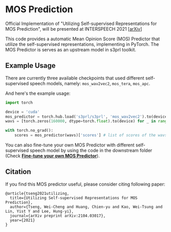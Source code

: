 # MOS Prediction

Official Implementation of "Utilizing Self-supervised Representations for MOS Prediction", will be presented at INTERSPEECH 2021 [[arXiv](https://arxiv.org/abs/2104.03017)]

This code provides a automatic Mean Opinion Score (MOS) Predictor that utilize the self-supervised representations, implementing in PyTorch. The MOS Predictor is serves as an upstream model in s3prl toolkit.

## Example Usage
There are currently three available checkpoints that used different self-supervised speech models, namely: `mos_wav2vec2`, `mos_tera`, `mos_apc`.

And here's the example usage:
```python
import torch

device = 'cuda'
mos_predictor = torch.hub.load('s3prl/s3prl', 'mos_wav2vec2').to(device)
wavs = [torch.zeros(160000, dtype=torch.float).to(device) for _ in range(16)] # list of unpadded wavs `[wav1, wav2, ...]`, each wav is in `torch.FloatTensor`

with torch.no_grad():
    scores = mos_predictor(wavs)['scores'] # list of scores of the wavs `[score1, score2, ...]`
```
You can also fine-tune your own MOS Predictor with different self-supervised speech model by using the code in the downstream folder (Check [**Fine-tune your own MOS Predictor**](../../downstream/mos_prediction)).

## Citation

If you find this MOS predictor useful, please consider citing following paper:
```
@article{tseng2021utilizing,
  title={Utilizing Self-supervised Representations for MOS Prediction},
  author={Tseng, Wei-Cheng and Huang, Chien-yu and Kao, Wei-Tsung and Lin, Yist Y and Lee, Hung-yi},
  journal={arXiv preprint arXiv:2104.03017},
  year={2021}
}
```
